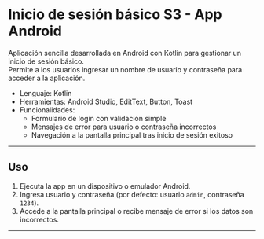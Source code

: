# Inicio de sesión básico S3 - App Android

Aplicación sencilla desarrollada en Android con Kotlin para gestionar un inicio de sesión básico.  
Permite a los usuarios ingresar un nombre de usuario y contraseña para acceder a la aplicación.

- Lenguaje: Kotlin  
- Herramientas: Android Studio, EditText, Button, Toast  
- Funcionalidades:  
  - Formulario de login con validación simple  
  - Mensajes de error para usuario o contraseña incorrectos  
  - Navegación a la pantalla principal tras inicio de sesión exitoso

-----------------------------------------------------------------------------------------------------

## Uso

1. Ejecuta la app en un dispositivo o emulador Android.  
2. Ingresa usuario y contraseña (por defecto: usuario `admin`, contraseña `1234`).  
3. Accede a la pantalla principal o recibe mensaje de error si los datos son incorrectos.

--------------------------------------------------------------------------------------------------------
